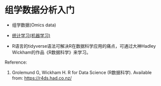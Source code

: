 # 组学数据分析入门

* 组学数据(Omics data)

* [统计学习(机器学习)](Statistics/StatLearning.html)
* R语言的tidyverse语法可解决R在数据科学应用的痛点，可通过大神Hadley Wickham的作品《R数据科学》来学习。

Reference:
1. Grolemund G, Wickham H. R for Data Science (R数据科学). Available from: https://r4ds.had.co.nz/